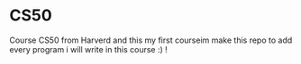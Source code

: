 # CS50
Course CS50 from Harverd and this my first courseim make this repo to add every program i will write in this course  :) !

